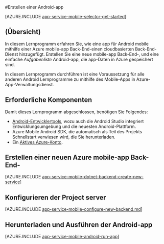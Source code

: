 <properties
    pageTitle="Erstellen einer Android-app auf mobilen Apps Azure App-Verwaltungsdienst | Microsoft Azure"
    description="Führen Sie dieses Lernprogramm zu ersten Schritten mit Downloadzeit Azure mobile-app für Android-Entwicklung"
    services="app-service\mobile"
    documentationCenter="android"
    authors="ysxu"
    manager="erikre"
    editor=""/>

<tags
    ms.service="app-service-mobile"
    ms.workload="na"
    ms.tgt_pltfrm="mobile-android"
    ms.devlang="java"
    ms.topic="hero-article"
    ms.date="10/01/2016"
    ms.author="yuaxu"/>

#<a name="create-an-android-app"></a>Erstellen einer Android-app

[AZURE.INCLUDE [app-service-mobile-selector-get-started](../../includes/app-service-mobile-selector-get-started.md)]

## <a name="overview"></a>(Übersicht)

In diesem Lernprogramm erfahren Sie, wie eine app für Android mobile mithilfe einer Azure mobile-app Back-End-einen cloudbasierten Back-End-Dienst hinzugefügt.  Erstellen Sie eine neue mobile-app Back-End-, und eine einfache _Aufgabenliste_ Android-app, die app-Daten in Azure gespeichert sind.

In diesem Lernprogramm durchführen ist eine Voraussetzung für alle anderen Android Lernprogramme zu mithilfe des Mobile-Apps in Azure-App-Verwaltungsdienst.

## <a name="prerequisites"></a>Erforderliche Komponenten

Damit dieses Lernprogramm abgeschlossen, benötigen Sie Folgendes:

* [Android-Entwicklertools](https://developer.android.com/sdk/index.html), wozu auch die Android Studio integriert Entwicklungsumgebung und die neuesten Android-Plattform.
* Azure Mobile Android SDK, die automatisch als Teil des Projekts Schnellstart verwiesen wird, die Sie herunterladen.
* Ein [Aktives Azure-Konto](https://azure.microsoft.com/pricing/free-trial/).

## <a name="create-a-new-azure-mobile-app-backend"></a>Erstellen einer neuen Azure mobile-app Back-End-

[AZURE.INCLUDE [app-service-mobile-dotnet-backend-create-new-service](../../includes/app-service-mobile-dotnet-backend-create-new-service.md)]

## <a name="configure-the-server-project"></a>Konfigurieren der Project server

[AZURE.INCLUDE [app-service-mobile-configure-new-backend.md](../../includes/app-service-mobile-configure-new-backend.md)]

## <a name="download-and-run-the-android-app"></a>Herunterladen und Ausführen der Android-app

[AZURE.INCLUDE [app-service-mobile-android-run-app](../../includes/app-service-mobile-android-run-app.md)]

<!-- URLs -->
[Azure portal]: https://portal.azure.com/
[Visual Studio Community 2013]: https://go.microsoft.com/fwLink/p/?LinkID=534203
